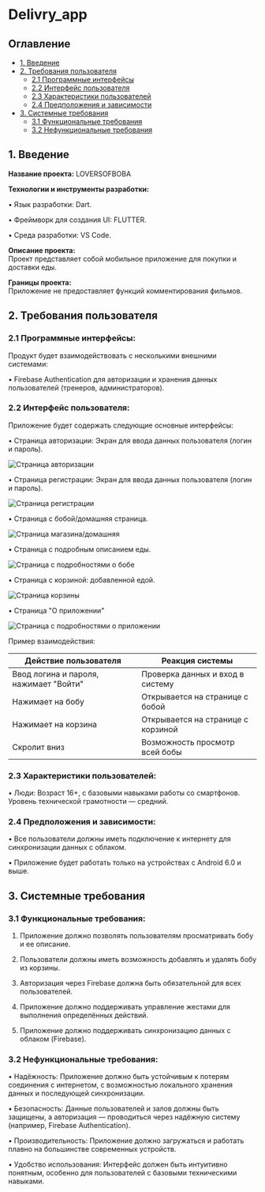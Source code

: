 # Delivry_app

## **Оглавление**
- [1. Введение](#intro)
- [2. Требования пользователя](#user_requirements)
  - [2.1 Программные интерфейсы](#interfaces)
  - [2.2 Интерфейс пользователя](#ui)
  - [2.3 Характеристики пользователей](#user_characteristics)
  - [2.4 Предположения и зависимости](#assumptions)
- [3. Системные требования](#system_requirements)
  - [3.1 Функциональные требования](#functional_requirements)
  - [3.2 Нефункциональные требования](#non_functional_requirements)

<a name="intro"></a>
## **1. Введение**

**Название проекта:** LOVERSOFBOBA

**Технологии и инструменты разработки:**

•	Язык разработки: Dart.

•	Фреймворк для создания UI: FLUTTER.

•	Среда разработки: VS Code.

**Описание проекта:**  
Проект представляет собой мобильное приложение для покупки и доставки еды.

**Границы проекта:**  
Приложение не предоставляет функций комментирования фильмов.

<a name="user_requirements"></a>
## **2. Требования пользователя**

<a name="interfaces"></a>
### **2.1 Программные интерфейсы:**

Продукт будет взаимодействовать с несколькими внешними системами:

•	Firebase Authentication для авторизации и хранения данных пользователей (тренеров, администраторов).

<a name="ui"></a>
### **2.2 Интерфейс пользователя:**

Приложение будет содержать следующие основные интерфейсы:

• Страница авторизации: Экран для ввода данных пользователя (логин и пароль).
  
  ![Страница авторизации](mocaps/auth_screen.png)

• Страница регистрации: Экран для ввода данных пользователя (логин и пароль).
  
  ![Страница регистрации](mocaps/reg_screen.png)  

• Страница с бобой/домашняя страница.
  
  ![Cтраница магазина/домашняя](mocaps/shop_page.png)

• Страница с подробным описанием еды.
  
  ![Страница с подробностями о бобе](mocaps/about_tea_page.png)

• Страница с корзиной: добавленной едой.
  
  ![Страница корзины](mocaps/cart_page.png)

• Страница "О приложении"
  
  ![Страница с подробностями о приложении](mocaps/about_page.png)

Пример взаимодействия:

| Действие пользователя                          | Реакция системы                                               |
|------------------------------------------------|---------------------------------------------------------------|
| Ввод логина и пароля, нажимает "Войти"         | Проверка данных и вход в систему                              |
| Нажимает на бобу                               | Открывается на странице с бобой                               |
| Нажимает на корзина                            | Открывается на странице с корзиной                            |
| Скролит вниз                                   | Возможность просмотр всей бобы                                 |

<a name="user_characteristics"></a>
### **2.3 Характеристики пользователей:**

•	Люди: Возраст 16+, с базовыми навыками работы со смартфонов. Уровень технической грамотности — средний.

<a name="assumptions"></a>
### **2.4 Предположения и зависимости:**

•	Все пользователи должны иметь подключение к интернету для синхронизации данных с облаком.

•	Приложение будет работать только на устройствах с Android 6.0 и выше.

<a name="system_requirements"></a>
## **3. Системные требования**

<a name="functional_requirements"></a>
### **3.1 Функциональные требования:**

1.	Приложение должно позволять пользователям просматривать бобу и ее описание.
  
2.	Пользователи должны иметь возможность добавлять и удалять бобу из корзины.
	
3.	Авторизация через Firebase должна быть обязательной для всех пользователей.
	
4.	Приложение должно поддерживать управление жестами для выполнения определённых действий.
   
5.	Приложение должно поддерживать синхронизацию данных с облаком (Firebase).


<a name="non_functional_requirements"></a>
### **3.2 Нефункциональные требования:**

•	Надёжность: Приложение должно быть устойчивым к потерям соединения с интернетом, с возможностью локального хранения данных и последующей синхронизации.

•	Безопасность: Данные пользователей и залов должны быть защищены, а авторизация — проводиться через надёжную систему (например, Firebase Authentication).

•	Производительность: Приложение должно загружаться и работать плавно на большинстве современных устройств.

•	Удобство использования: Интерфейс должен быть интуитивно понятным, особенно для пользователей с базовыми техническими навыками.

